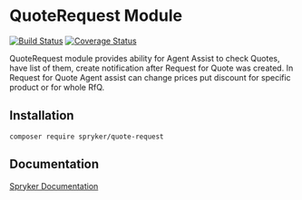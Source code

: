 # QuoteRequest Module
[![Build Status](https://travis-ci.org/spryker/quote-request.svg)](https://travis-ci.org/spryker/quote-request)
[![Coverage Status](https://coveralls.io/repos/github/spryker/quote-request/badge.svg)](https://coveralls.io/github/spryker/quote-request)

QuoteRequest module provides ability for Agent Assist to check Quotes, 
have list of them, create notification after Request for Quote was created.
In Request for Quote Agent assist can change prices put discount for 
specific product or for whole RfQ.

## Installation

```
composer require spryker/quote-request
```

## Documentation

[Spryker Documentation](https://academy.spryker.com/developing_with_spryker/module_guide/modules.html)
